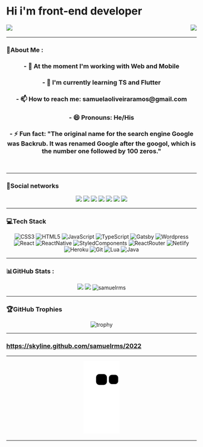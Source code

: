# Hi i'm front-end developer

<img src="https://user-images.githubusercontent.com/92615688/182064833-b06a509f-ea3b-467d-bc20-b9beba35619d.png" align="right"/>

[![](https://visitcount.itsvg.in/api?id=samuelrms&label=Profile%20Views&color=12&pretty=true)](https://visitcount.itsvg.in)

---

### 💫About Me :
<div align="center" >
    <h3> - 🔭 At the moment I'm working with Web and Mobile </h3>
<h3>- 🌱 I'm currently learning TS and Flutter</h3>
<h3>- 📫 How to reach me: samuelaoliveiraramos@gmail.com</h3>
<h3>- 😄 Pronouns: He/His</h3>
<h3>- ⚡ Fun fact: "The original name for the search engine Google was Backrub. It was renamed Google after the googol, which is the number one followed by 100 zeros."</h3>
</div>

<br/>
  
  ---
  
  ### 👥Social networks
  
 <div align="center" >
      <a href="https://www.youtube.com/channel/UC0VcrNBxasnCX8Oee38BsnA" target="_blank"><img src="https://img.shields.io/badge/YouTube-FF0000?style=for-the-badge&logo=youtube&logoColor=white" target="_blank"></a>
  <a href="https://www.instagram.com/ramoos.sam/" target="_blank"><img src="https://img.shields.io/badge/-Instagram-%23E4405F?style=for-the-badge&logo=instagram&logoColor=white" target="_blank"></a>
 <a href="https://discord.gg/FkMQeTrrj6" target="_blank"><img src="https://img.shields.io/badge/Discord-7289DA?style=for-the-badge&logo=discord&logoColor=white" target="_blank"></a> 
  <a href = "mailto:samuelaoliveiraramos@gmail.com"><img src="https://img.shields.io/badge/-Gmail-%23333?style=for-the-badge&logo=gmail&logoColor=dark" target="_blank"></a>
  <a href="https://www.linkedin.com/in/samuelaoramos/" target="_blank"><img src="https://img.shields.io/badge/-LinkedIn-%230077B5?style=for-the-badge&logo=linkedin&logoColor=white" target="_blank"></a> 
      <a href="https://api.whatsapp.com/send?1=pt_BR&phone=553497100399" target="_blank"><img src="https://img.shields.io/badge/WhatsApp-25D366?style=for-the-badge&logo=whatsapp&logoColor=white" target="_blank"></a>
    <a href="https://www.facebook.com/samuel.ramos.00" target="_blank"><img src="https://img.shields.io/badge/Facebook-1877F2?style=for-the-badge&logo=facebook&logoColor=white" target="_blank"></a>
</div>

---
  
### 💻Tech Stack

 <div align="center">
  
![CSS3](https://img.shields.io/badge/CSS3-1572B6?style=for-the-badge&logo=css3&logoColor=white)
![HTML5](https://img.shields.io/badge/HTML5-E34F26?style=for-the-badge&logo=html5&logoColor=white)
![JavaScript](https://img.shields.io/badge/JavaScript-323330?style=for-the-badge&logo=javascript&logoColor=F7DF1E)
![TypeScript](https://img.shields.io/badge/TypeScript-007ACC?style=for-the-badge&logo=typescript&logoColor=white)
![Gatsby](https://img.shields.io/badge/Gatsby-663399?style=for-the-badge&logo=gatsby&logoColor=white)
![Wordpress](https://img.shields.io/badge/WordPress-006E93?style=for-the-badge&logo=wordpress&logoColor=white)
![React](https://img.shields.io/badge/React-20232A?style=for-the-badge&logo=react&logoColor=61DAFB)
![ReactNative](https://img.shields.io/badge/React_Native-20232A?style=for-the-badge&logo=react&logoColor=61DAFB)
![StyledComponents](https://img.shields.io/badge/styled--components-DB7093?style=for-the-badge&logo=styled-components&logoColor=white)
![ReactRouter](https://img.shields.io/badge/React_Router-CA4245?style=for-the-badge&logo=react-router&logoColor=white)
![Netlify](https://img.shields.io/badge/Netlify-00C7B7?style=for-the-badge&logo=netlify&logoColor=white)
![Heroku](https://img.shields.io/badge/Heroku-430098?style=for-the-badge&logo=heroku&logoColor=white)
![Git](https://img.shields.io/badge/Git-E34F26?style=for-the-badge&logo=git&logoColor=white)
![Lua](https://img.shields.io/badge/Lua-2C2D72?style=for-the-badge&logo=lua&logoColor=white)
![Java](https://img.shields.io/badge/Java-ED8B00?style=for-the-badge&logo=java&logoColor=white)
    
    
    
</div>

---

### 📊GitHub Stats :
  
<div align="center">
  
![](https://github-readme-stats.vercel.app/api?username=samuelrms&theme=merko&hide_border=false&include_all_commits=false&count_private=false)
![](https://github-readme-streak-stats.herokuapp.com/?user=samuelrms&theme=merko&hide_border=false)
<img height="198px" src="https://github-readme-stats.vercel.app/api/top-langs/?username=samuelrms&theme=merko&hide_border=false&include_all_commits=true&count_private=false&layout=compact" alt="samuelrms" />
</div>

---
  
### 🏆GitHub Trophies

<div align="center">
    
![trophy](https://github-profile-trophy.vercel.app/?username=samuelrms&theme=radical)
    
</div>

---

<div align="left">
  <h3><a href="https://skyline.github.com/samuelrms/2022">https://skyline.github.com/samuelrms/2022</a></h3>
</div>

  
  ---
  
  <div align="center">
      <img src="https://github.com/samuelrms/samuelrms/blob/output/github-contribution-grid-snake.svg">
  </div>
  
  ---
